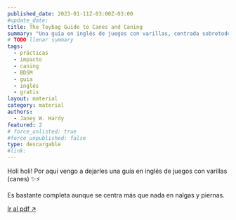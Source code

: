 ```yaml
---
published_date: 2023-01-11Z-03:00Z-03:00
#update_date:
title: The Toybag Guide to Canes and Caning
summary: "Una guía en inglés de juegos con varillas, centrada sobretodo en nalgas y piernas."
# TODO llenar summary
tags:
  - prácticas
  - impacto
  - caning
  - BDSM
  - guia
  - inglés
  - gratis
layout: material
category: material
authors:
  - Janey W. Hardy
featured: 2
# force_unlisted: true
#force_unpublished: false
type: descargable
#link:
---
```


<script>
  import guia from '$lib/posts/media/toybag-guide-to-canes-and-caning/1.pdf'
</script>

Holi holi! Por aquí vengo a dejarles una guía en inglés de juegos con varillas (canes) ✨⚡️

Es bastante completa aunque se centra más que nada en nalgas y piernas.

<object title="Toybag guide to canes and caning" data={guia} type="application/pdf" width="50rem" height="1000px" alt="pdf">
<a href={guia}>Ir al pdf ↗️</a>
</object>
